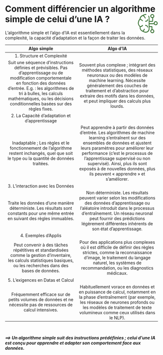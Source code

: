 # **Comment différencier un algorithme simple de celui d’une IA ?** <a href="../../"><img src="https://github.com/MiKL5/BI/raw/master/assets/bi.svg" alt="Les intelligences artificielles" align="right" height="64px"></a></h1>
L’algorithme simple et l’algo d’IA est essentiellement dans la complexité, la capacité d’adaptation et la façon de traiter les données.

Algo simple | Algo d’IA
:-:|:-:
|1. Structure et Complexité
Suit une séquence d’instructions définies et prévisibles. Pas d’apprentissage ou de modification comportementale en fonction des données d’entrée. E.g. : les algorithmes de tri à bulles, les calculs mathématiques, ou les décisions conditionnelles basées sur des règles fixes. | Souvent plus complexe ; intégrant des méthodes statistiques, des réseaux neuronaux ou des modèles de machine learning. Nécessite généralement des couches de traitement et d’abstraction pour extraire des motifs dans les données, et peut impliquer des calculs plus lourds.
|2. La Capacité d’adaptation et d’apprentissage
Inadaptable ; Les règles et le fonctionnement de l’algorithme restent inchangés, quel que soit le type ou la quantité de données traitées. | Peut apprendre à partir des données d’entrée. Les algorithmes de machine learning s’entraînent sur des ensembles de données et ajustent leurs paramètres pour améliorer leur performance (c’est le processus de l’apprentissage supervisé ou non supervisé). Ainsi, plus ils sont exposés à de nouvelles données, plus ils peuvent « apprendre » et s’améliorer.
|3. L’interaction avec les Données
Traite les données d’une manière déterministe. Les résultats sont constants pour une même entrée en suivant des règles immuables. | Non déterministe. Les résultats peuvent varier selon les modifications des données d’apprentissage ou l’aléatoire introduit dans le processus d’entraînement. Un réseau neuronal peut fournir des prédictions légèrement différentes inhérents de son état d’apprentissage.
|4. Exemples d’Applis
Peut convenir à des tâches répétitives et standardisées comme la gestion d’inventaire, les calculs statistiques basiques, ou les recherches dans des bases de données. | Pour des applications plus complexes où il est difficile de définir des règles strictes, comme la reconnaissance d’image, le traitement du langage naturel, les systèmes de recommandation, ou les diagnostics médicaux.
|5. L’exigences en Datas et Calcul
Fréquemment efficace sur de petits volumes de données et ne nécessite pas de ressources de calcul intensives. | Habituellement vorace en données et en puissance de calcul, notamment en la phase d’entraînement (par exemple, les réseaux de neurones profonds ou les modèles de traitement de texte volumineux comme ceux utilisés dans le NLP).
<br>

_**⟹ Un algorithme simple suit des instructions prédéfinies ; celui d’une IA est conçu pour apprendre et adapter son comportement face aux données.**_